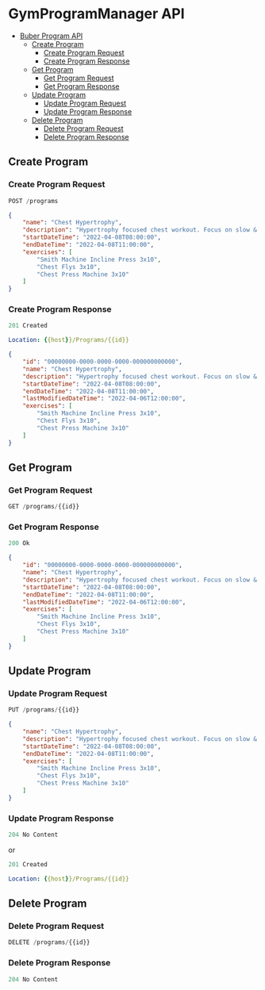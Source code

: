 # GymProgramManager API

- [Buber Program API](#buber-program-api)
  - [Create Program](#create-program)
    - [Create Program Request](#create-program-request)
    - [Create Program Response](#create-program-response)
  - [Get Program](#get-program)
    - [Get Program Request](#get-program-request)
    - [Get Program Response](#get-program-response)
  - [Update Program](#update-program)
    - [Update Program Request](#update-program-request)
    - [Update Program Response](#update-program-response)
  - [Delete Program](#delete-program)
    - [Delete Program Request](#delete-program-request)
    - [Delete Program Response](#delete-program-response)

## Create Program

### Create Program Request

```js
POST /programs
```

```json
{
    "name": "Chest Hypertrophy",
    "description": "Hypertrophy focused chest workout. Focus on slow & controlled reps with moderate weight!",
    "startDateTime": "2022-04-08T08:00:00",
    "endDateTime": "2022-04-08T11:00:00",
    "exercises": [
        "Smith Machine Incline Press 3x10",
        "Chest Flys 3x10",
        "Chest Press Machine 3x10"
    ]
}
```

### Create Program Response

```js
201 Created
```

```yml
Location: {{host}}/Programs/{{id}}
```

```json
{
    "id": "00000000-0000-0000-0000-000000000000",
    "name": "Chest Hypertrophy",
    "description": "Hypertrophy focused chest workout. Focus on slow & controlled reps with moderate weight!",
    "startDateTime": "2022-04-08T08:00:00",
    "endDateTime": "2022-04-08T11:00:00",
    "lastModifiedDateTime": "2022-04-06T12:00:00",
    "exercises": [
        "Smith Machine Incline Press 3x10",
        "Chest Flys 3x10",
        "Chest Press Machine 3x10"
    ]
}
```

## Get Program

### Get Program Request

```js
GET /programs/{{id}}
```

### Get Program Response

```js
200 Ok
```

```json
{
    "id": "00000000-0000-0000-0000-000000000000",
    "name": "Chest Hypertrophy",
    "description": "Hypertrophy focused chest workout. Focus on slow & controlled reps with moderate weight!",
    "startDateTime": "2022-04-08T08:00:00",
    "endDateTime": "2022-04-08T11:00:00",
    "lastModifiedDateTime": "2022-04-06T12:00:00",
    "exercises": [
        "Smith Machine Incline Press 3x10",
        "Chest Flys 3x10",
        "Chest Press Machine 3x10"
    ]
}
```

## Update Program

### Update Program Request

```js
PUT /programs/{{id}}
```

```json
{
    "name": "Chest Hypertrophy",
    "description": "Hypertrophy focused chest workout. Focus on slow & controlled reps with moderate weight!",
    "startDateTime": "2022-04-08T08:00:00",
    "endDateTime": "2022-04-08T11:00:00",
    "exercises": [
        "Smith Machine Incline Press 3x10",
        "Chest Flys 3x10",
        "Chest Press Machine 3x10"
    ]
}
```

### Update Program Response

```js
204 No Content
```

or

```js
201 Created
```

```yml
Location: {{host}}/Programs/{{id}}
```

## Delete Program

### Delete Program Request

```js
DELETE /programs/{{id}}
```

### Delete Program Response

```js
204 No Content
```

